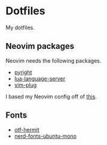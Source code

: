 # Dotfiles
My dotfiles.

## Neovim packages 
Neovim needs the following packages. 
- [pyright](https://github.com/microsoft/pyright)
- [lua-language-server](https://github.com/sumneko/lua-language-server)
- [vim-plug](https://github.com/junegunn/vim-plug) 

I based my Neovim config off of [this](https://github.com/notusknot/dotfiles-nix/tree/main/config/nvim).

## Fonts
- [otf-hermit](https://archlinux.org/packages/community/any/otf-hermit/)
- [nerd-fonts-ubuntu-mono](https://aur.archlinux.org/packages/nerd-fonts-ubuntu-mono/)

